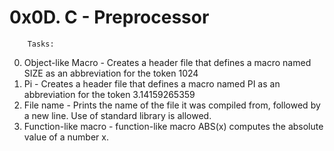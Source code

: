 # 0x0D. C - Preprocessor

		Tasks:

0. Object-like Macro - Creates a header file that defines a macro named SIZE as an abbreviation for the token 1024
1. Pi - Creates a header file that defines a macro named PI as an abbreviation for the token 3.14159265359
2. File name - Prints the name of the file it was compiled from, followed by a new line. Use of standard library is allowed.
3. Function-like macro - function-like macro ABS(x) computes the absolute value of a number x.
